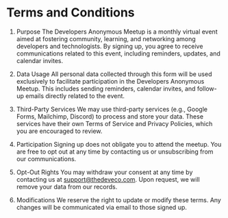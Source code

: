 # Terms and Conditions

1. Purpose
The Developers Anonymous Meetup is a monthly virtual event aimed at fostering community, learning, and networking among developers and technologists. By signing up, you agree to receive communications related to this event, including reminders, updates, and calendar invites.

2. Data Usage
All personal data collected through this form will be used exclusively to facilitate participation in the Developers Anonymous Meetup. This includes sending reminders, calendar invites, and follow-up emails directly related to the event.

3. Third-Party Services
We may use third-party services (e.g., Google Forms, Mailchimp, Discord) to process and store your data. These services have their own Terms of Service and Privacy Policies, which you are encouraged to review.

4. Participation
Signing up does not obligate you to attend the meetup. You are free to opt out at any time by contacting us or unsubscribing from our communications.

5. Opt-Out Rights
You may withdraw your consent at any time by contacting us at support@thedeveco.com. Upon request, we will remove your data from our records.

6. Modifications
We reserve the right to update or modify these terms. Any changes will be communicated via email to those signed up.
